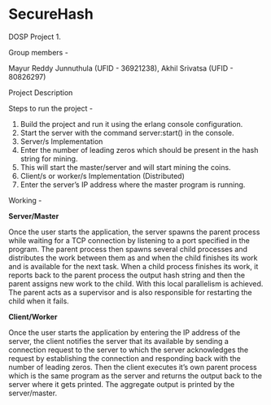 # SecureHash
DOSP Project 1.

Group members - 

Mayur Reddy Junnuthula (UFID - 36921238), Akhil Srivatsa (UFID - 80826297)

Project Description

Steps to run the project - 

1)  Build the project and run it using the erlang console configuration.
2) Start the server with the command server:start() in the console.
3) Server/s Implementation
4) Enter the number of leading zeros which should be present in the hash string for mining.
5) This will start the master/server and will start mining the coins.
6) Client/s or worker/s Implementation (Distributed)
7) Enter the server’s IP address where the master program is running.

Working - 

**Server/Master**

Once the user starts the application, the server spawns the parent process while waiting for a TCP connection by listening to a port specified in the program. The parent process then spawns several child processes and distributes the work between them as and when the child finishes its work and is available for the next task. When a child process finishes its work, it reports back to the parent process the output hash string and then the parent assigns new work to the child. With this local parallelism is achieved. The parent acts as a supervisor and is also responsible for restarting the child when it fails.

**Client/Worker**

Once the user starts the application by entering the IP address of the server, the client notifies the server that its available by sending a connection request to the server to which the server acknowledges the request by establishing the connection and responding back with the number of leading zeros. Then the client executes it’s own parent process which is the same program as the server and returns the output back to the server where it gets printed. The aggregate output is printed by the server/master. 



 

